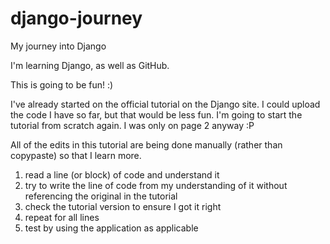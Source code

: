 # django-journey
My journey into Django

I'm learning Django, as well as GitHub.

This is going to be fun! :)

I've already started on the official tutorial on the Django site. I could upload the code I have so far, but that would be less fun. I'm going to start the tutorial from scratch again. I was only on page 2 anyway :P

All of the edits in this tutorial are being done manually (rather than copypaste) so that I learn more.

1) read a line (or block) of code and understand it
2) try to write the line of code from my understanding of it without referencing the original in the tutorial
3) check the tutorial version to ensure I got it right
4) repeat for all lines
5) test by using the application as applicable
